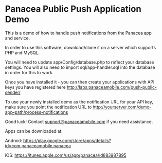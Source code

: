 Panacea Public Push Application Demo
=================

This is a demo of how to handle push notifications from the Panacea app and service.

In order to use this software, download/clone it on a server which supports PHP and MySQL.

You will need to update app/Config/database.php to reflect your database settings. You will also need to import sql/app-handler.sql into the database in order for this to work.

Once you have installed it - you can then create your applications with API keys you have registered here http://labs.panaceamobile.com/push-public-sender/

To use your newly installed demo as the notification URL for your API key, make sure you point the notification URL to http://yourserver.com/demo-app-path/process-notifications

Good luck! Contact support@panaceamobile.com if you need assistance.

Apps can be downloaded at:

Android: https://play.google.com/store/apps/details?id=com.panaceamobile.panacea

iOS: https://itunes.apple.com/us/app/panacea/id883987895


